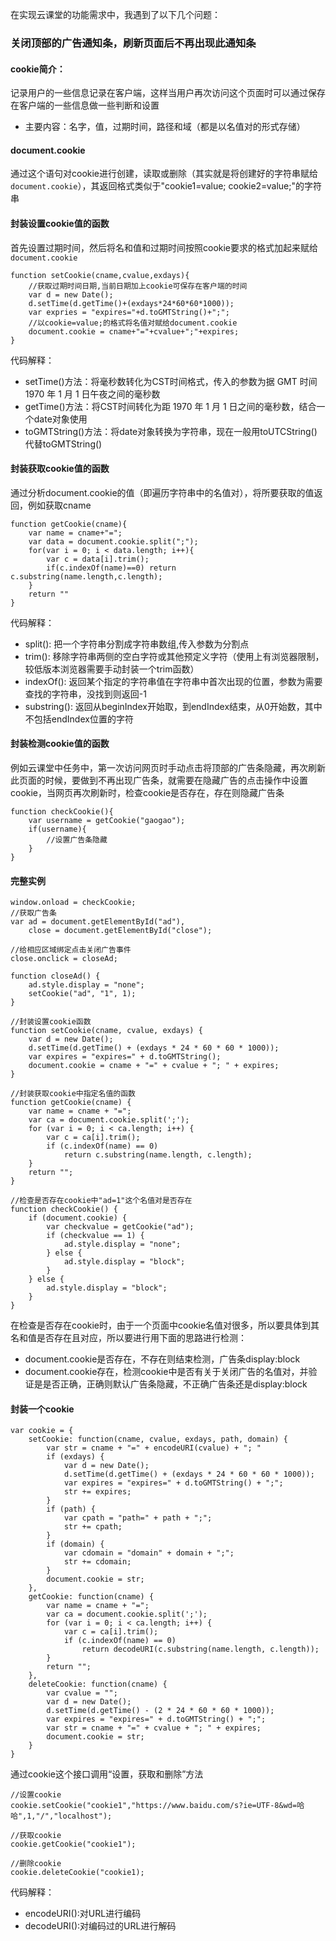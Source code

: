 在实现云课堂的功能需求中，我遇到了以下几个问题：
### 关闭顶部的广告通知条，刷新页面后不再出现此通知条
#### cookie简介：
记录用户的一些信息记录在客户端，这样当用户再次访问这个页面时可以通过保存在客户端的一些信息做一些判断和设置

- 主要内容：名字，值，过期时间，路径和域（都是以名值对的形式存储）

#### document.cookie
通过这个语句对cookie进行创建，读取或删除（其实就是将创建好的字符串赋给`document.cookie`），其返回格式类似于"cookie1=value; cookie2=value;"的字符串

#### 封装设置cookie值的函数
首先设置过期时间，然后将名和值和过期时间按照cookie要求的格式加起来赋给`document.cookie`
```
function setCookie(cname,cvalue,exdays){
    //获取过期时间日期,当前日期加上cookie可保存在客户端的时间
    var d = new Date();
    d.setTime(d.getTime()+(exdays*24*60*60*1000));
    var expries = "expires="+d.toGMTString()+";"; 
    //以cookie=value;的格式将名值对赋给document.cookie
    document.cookie = cname+"="+cvalue+";"+expires;
}
```
代码解释：  
- setTime()方法：将毫秒数转化为CST时间格式，传入的参数为据 GMT 时间 1970 年 1 月 1 日午夜之间的毫秒数
- getTime()方法：将CST时间转化为距 1970 年 1 月 1 日之间的毫秒数，结合一个date对象使用
- toGMTString()方法：将date对象转换为字符串，现在一般用toUTCString()代替toGMTString()

#### 封装获取cookie值的函数
通过分析document.cookie的值（即遍历字符串中的名值对），将所要获取的值返回，例如获取cname
```
function getCookie(cname){
    var name = cname+"=";
    var data = document.cookie.split(";");
    for(var i = 0; i < data.length; i++){
        var c = data[i].trim();
        if(c.indexOf(name)==0) return c.substring(name.length,c.length);
    }
    return ""
}
```
代码解释：
- split(): 把一个字符串分割成字符串数组,传入参数为分割点
- trim(): 移除字符串两侧的空白字符或其他预定义字符（使用上有浏览器限制，较低版本浏览器需要手动封装一个trim函数）
- indexOf(): 返回某个指定的字符串值在字符串中首次出现的位置，参数为需要查找的字符串，没找到则返回-1
- substring(): 返回从beginIndex开始取，到endIndex结束，从0开始数，其中不包括endIndex位置的字符

#### 封装检测cookie值的函数
例如云课堂中任务中，第一次访问网页时手动点击将顶部的广告条隐藏，再次刷新此页面的时候，要做到不再出现广告条，就需要在隐藏广告的点击操作中设置cookie，当网页再次刷新时，检查cookie是否存在，存在则隐藏广告条
```
function checkCookie(){
    var username = getCookie("gaogao");
    if(username){
        //设置广告条隐藏
    }
}
```


#### 完整实例
```
window.onload = checkCookie;
//获取广告条
var ad = document.getElementById("ad"),
    close = document.getElementById("close");

//给相应区域绑定点击关闭广告事件
close.onclick = closeAd;

function closeAd() {
    ad.style.display = "none";
    setCookie("ad", "1", 1);
}

//封装设置cookie函数
function setCookie(cname, cvalue, exdays) {
    var d = new Date();
    d.setTime(d.getTime() + (exdays * 24 * 60 * 60 * 1000));
    var expires = "expires=" + d.toGMTString();
    document.cookie = cname + "=" + cvalue + "; " + expires;
}

//封装获取cookie中指定名值的函数
function getCookie(cname) {
    var name = cname + "=";
    var ca = document.cookie.split(';');
    for (var i = 0; i < ca.length; i++) {
        var c = ca[i].trim();
        if (c.indexOf(name) == 0)
            return c.substring(name.length, c.length);
    }
    return "";
}

//检查是否存在cookie中"ad=1"这个名值对是否存在
function checkCookie() {
    if (document.cookie) {
        var checkvalue = getCookie("ad");
        if (checkvalue == 1) {
            ad.style.display = "none";
        } else {
            ad.style.display = "block";
        }
    } else {
        ad.style.display = "block";
    }
}
```
在检查是否存在cookie时，由于一个页面中cookie名值对很多，所以要具体到其名和值是否存在且对应，所以要进行用下面的思路进行检测：
- document.cookie是否存在，不存在则结束检测，广告条display:block
- document.cookie存在，检测cookie中是否有关于关闭广告的名值对，并验证是是否正确，正确则默认广告条隐藏，不正确广告条还是display:block

#### 封装一个cookie
```
var cookie = {
    setCookie: function(cname, cvalue, exdays, path, domain) {
        var str = cname + "=" + encodeURI(cvalue) + "; "
        if (exdays) {
            var d = new Date();
            d.setTime(d.getTime() + (exdays * 24 * 60 * 60 * 1000));
            var expires = "expires=" + d.toGMTString() + ";";
            str += expires;
        }
        if (path) {
            var cpath = "path=" + path + ";";
            str += cpath;
        }
        if (domain) {
            var cdomain = "domain" + domain + ";";
            str += cdomain;
        }
        document.cookie = str;
    },
    getCookie: function(cname) {
        var name = cname + "=";
        var ca = document.cookie.split(';');
        for (var i = 0; i < ca.length; i++) {
            var c = ca[i].trim();
            if (c.indexOf(name) == 0)
                return decodeURI(c.substring(name.length, c.length));
        }
        return "";
    },
    deleteCookie: function(cname) {
        var cvalue = "";
        var d = new Date();
        d.setTime(d.getTime() - (2 * 24 * 60 * 60 * 1000));
        var expires = "expires=" + d.toGMTString() + ";";
        var str = cname + "=" + cvalue + "; " + expires;
        document.cookie = str;
    }
}
```
通过cookie这个接口调用“设置，获取和删除”方法
```
//设置cookie
cookie.setCookie("cookie1","https://www.baidu.com/s?ie=UTF-8&wd=哈哈",1,"/","localhost");

//获取cookie
cookie.getCookie("cookie1");

//删除cookie
cookie.deleteCookie("cookie1);
```
代码解释：
- encodeURI():对URL进行编码
- decodeURI():对编码过的URL进行解码
